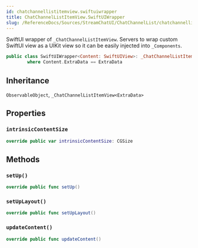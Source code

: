 ```yaml
---
id: chatchannellistitemview.swiftuiwrapper 
title: ChatChannelListItemView.SwiftUIWrapper
slug: /ReferenceDocs/Sources/StreamChatUI/ChatChannelList/chatchannellistitemview.swiftuiwrapper
---
```


SwiftUI wrapper of `_ChatChannelListItemView`.
Servers to wrap custom SwiftUI view as a UIKit view so it can be easily injected into `_Components`.

``` swift
public class SwiftUIWrapper<Content: SwiftUIView>: _ChatChannelListItemView<ExtraData>, ObservableObject
        where Content.ExtraData == ExtraData
```

## Inheritance

`ObservableObject`, `_ChatChannelListItemView<ExtraData>`

## Properties

### `intrinsicContentSize`

``` swift
override public var intrinsicContentSize: CGSize 
```

## Methods

### `setUp()`

``` swift
override public func setUp() 
```

### `setUpLayout()`

``` swift
override public func setUpLayout() 
```

### `updateContent()`

``` swift
override public func updateContent() 
```
